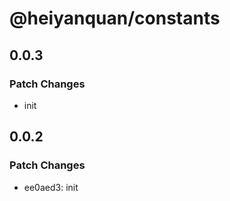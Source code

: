 # @heiyanquan/constants

## 0.0.3

### Patch Changes

- init

## 0.0.2

### Patch Changes

- ee0aed3: init
